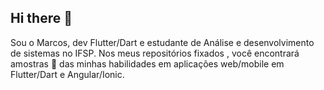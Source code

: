 ## Hi there 👋
Sou o Marcos, dev Flutter/Dart e estudante de Análise e desenvolvimento de sistemas no IFSP. Nos meus repositórios fixados , você encontrará amostras 🔭 das minhas habilidades em aplicações web/mobile em Flutter/Dart e Angular/Ionic.
<!--
**LeibMar/LeibMar** is a ✨ _special_ ✨ repository because its `README.md` (this file) appears on your GitHub profile.

Here are some ideas to get you started:

- 🔭 I’m currently working on ...
- 🌱 I’m currently learning ...
- 👯 I’m looking to collaborate on ...
- 🤔 I’m looking for help with ...
- 💬 Ask me about ...
- 📫 How to reach me: ...
- 😄 Pronouns: ...
- ⚡ Fun fact: ...
-->
